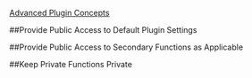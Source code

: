 ﻿[Advanced Plugin Concepts](http://learn.jquery.com/plugins/advanced-plugin-concepts/)


##Provide Public Access to Default Plugin Settings


##Provide Public Access to Secondary Functions as Applicable


##Keep Private Functions Private

